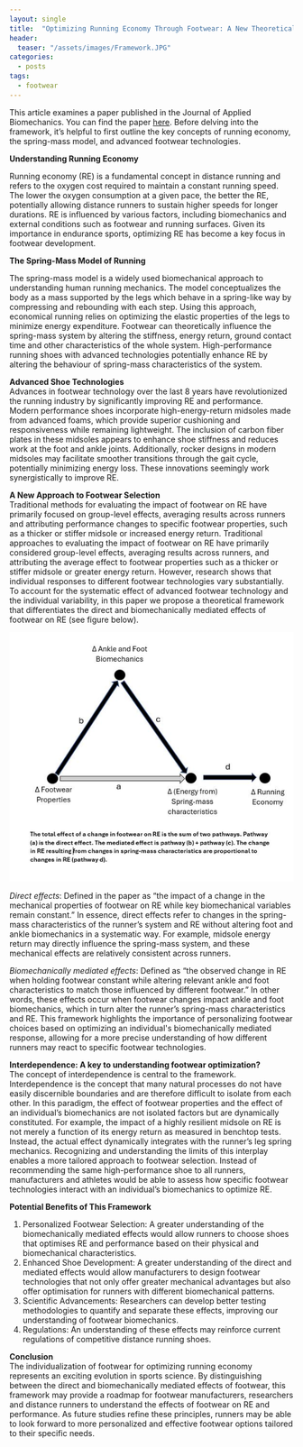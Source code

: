 ```yaml
---
layout: single
title:  "Optimizing Running Economy Through Footwear: A New Theoretical Framework"
header:
  teaser: "/assets/images/Framework.JPG"
categories: 
  - posts
tags:
  - footwear
---
```

This article examines a paper published in the Journal of Applied Biomechanics. You can find the paper <a href="https://journals.humankinetics.com/view/journals/jab/41/1/article-p1.xml" target="_blank">here</a>. Before delving into the framework, it’s helpful to first outline the key concepts of running economy, the spring-mass model, and advanced footwear technologies.


**Understanding Running Economy**      

Running economy (RE) is a fundamental concept in distance running and refers to the oxygen cost required to maintain a constant running speed. The lower the oxygen consumption at a given pace, the better the RE, potentially allowing distance runners to sustain higher speeds for longer durations. RE is influenced by various factors, including biomechanics and external conditions such as footwear and running surfaces. Given its importance in endurance sports, optimizing RE has become a key focus in footwear development. 

**The Spring-Mass Model of Running**  

The spring-mass model is a widely used biomechanical approach to understanding human running mechanics. The model conceptualizes the body as a mass supported by the legs which behave in a spring-like way by compressing and rebounding with each step. Using this approach, economical running relies on optimizing the elastic properties of the legs to minimize energy expenditure. Footwear can theoretically influence the spring-mass system by altering the stiffness, energy return, ground contact time and other characteristics of the whole system. High-performance running shoes with advanced technologies potentially enhance RE by altering the behaviour of spring-mass characteristics of the system. 

**Advanced Shoe Technologies**    
Advances in footwear technology over the last 8 years have revolutionized the running industry by significantly improving RE and performance. Modern performance shoes incorporate high-energy-return midsoles made from advanced foams, which provide superior cushioning and responsiveness while remaining lightweight. The inclusion of carbon fiber plates in these midsoles appears to enhance shoe stiffness and reduces work at the foot and ankle joints. Additionally, rocker designs in modern midsoles may facilitate smoother transitions through the gait cycle, potentially minimizing energy loss. These innovations seemingly work synergistically to improve RE.  

**A New Approach to Footwear Selection**  
Traditional methods for evaluating the impact of footwear on RE have primarily focused on group-level effects, averaging results across runners and attributing performance changes to specific footwear properties, such as a thicker or stiffer midsole or increased energy return. 
Traditional approaches to evaluating the impact of footwear on RE have primarily considered group-level effects, averaging results across runners, and attributing the average effect to footwear properties such as a thicker or stiffer midsole or greater energy return. However, research shows that individual responses to different footwear technologies vary substantially. To account for the systematic effect of advanced footwear technology and the individual variability, in this paper we propose a theoretical framework that differentiates the direct and biomechanically mediated effects of footwear on RE (see figure below).    

![Framework](/assets/images/Framework.JPG)

*Direct effects*: Defined in the paper as “the impact of a change in the mechanical properties of footwear on RE while key biomechanical variables remain constant.” In essence, direct effects refer to changes in the spring-mass characteristics of the runner’s system and RE without altering foot and ankle biomechanics in a systematic way. For example, midsole energy return may directly influence the spring-mass system, and these mechanical effects are relatively consistent across runners.    

*Biomechanically mediated effects*: Defined as “the observed change in RE when holding footwear constant while altering relevant ankle and foot characteristics to match those influenced by different footwear.” In other words, these effects occur when footwear changes impact ankle and foot biomechanics, which in turn alter the runner’s spring-mass characteristics and RE.
This framework highlights the importance of personalizing footwear choices based on optimizing an individual's biomechanically mediated response, allowing for a more precise understanding of how different runners may react to specific footwear technologies.   

**Interdependence: A key to understanding footwear optimization?**    
The concept of interdependence is central to the framework. Interdependence is the concept that many natural processes do not have easily discernible boundaries and are therefore difficult to isolate from each other. In this paradigm, the effect of footwear properties and the effect of an individual’s biomechanics are not isolated factors but are dynamically constituted. For example, the impact of a highly resilient midsole on RE is not merely a function of its energy return as measured in benchtop tests. Instead, the actual effect dynamically integrates with the runner’s leg spring mechanics. Recognizing and understanding the limits of this interplay enables a more tailored approach to footwear selection. Instead of recommending the same high-performance shoe to all runners, manufacturers and athletes would be able to assess how specific footwear technologies interact with an individual’s biomechanics to optimize RE. 

**Potential Benefits of This Framework**  
1.	Personalized Footwear Selection: A greater understanding of the biomechanically mediated effects would allow runners to choose shoes that optimises RE and performance based on their physical and biomechanical characteristics.
2.	Enhanced Shoe Development: A greater understanding of the direct and mediated effects would allow manufacturers to design footwear technologies that not only offer greater mechanical advantages but also offer optimisation for runners with different biomechanical patterns.
3.	Scientific Advancements: Researchers can develop better testing methodologies to quantify and separate these effects, improving our understanding of footwear biomechanics.
4.	Regulations: An understanding of these effects may reinforce current regulations of competitive distance running shoes. 

**Conclusion**    
The individualization of footwear for optimizing running economy represents an exciting evolution in sports science. By distinguishing between the direct and biomechanically mediated effects of footwear, this framework may provide a roadmap for footwear manufacturers, researchers and distance runners to understand the effects of footwear on RE and performance. As future studies refine these principles, runners may be able to look forward to more personalized and effective footwear options tailored to their specific needs.
